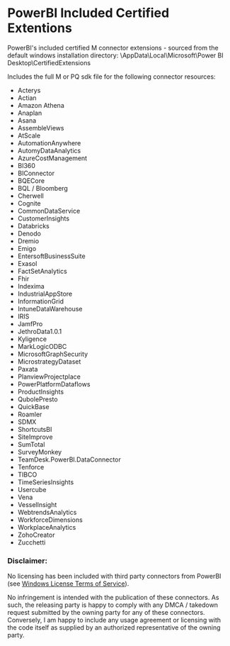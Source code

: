 # PowerBI Included Certified Extentions
PowerBI's included certified M connector extensions - sourced from the default windows installation directory: <User>\AppData\Local\Microsoft\Power BI Desktop\CertifiedExtensions

Includes the full M or PQ sdk file for the following connector resources:

* Acterys
* Actian
* Amazon Athena
* Anaplan
* Asana
* AssembleViews
* AtScale
* AutomationAnywhere
* AutomyDataAnalytics
* AzureCostManagement
* BI360
* BIConnector
* BQECore
* BQL / Bloomberg
* Cherwell
* Cognite
* CommonDataService
* CustomerInsights
* Databricks
* Denodo
* Dremio
* Emigo
* EntersoftBusinessSuite
* Exasol
* FactSetAnalytics
* Fhir
* Indexima
* IndustrialAppStore
* InformationGrid
* IntuneDataWarehouse
* IRIS
* JamfPro
* JethroData1.0.1
* Kyligence
* MarkLogicODBC
* MicrosoftGraphSecurity
* MicrostrategyDataset
* Paxata
* PlanviewProjectplace
* PowerPlatformDataflows
* ProductInsights
* QubolePresto
* QuickBase
* Roamler
* SDMX
* ShortcutsBI
* SiteImprove
* SumTotal
* SurveyMonkey
* TeamDesk.PowerBI.DataConnector
* Tenforce
* TIBCO
* TimeSeriesInsights
* Usercube
* Vena
* VesselInsight
* WebtrendsAnalytics
* WorkforceDimensions
* WorkplaceAnalytics
* ZohoCreator
* Zucchetti

### Disclaimer: 

No licensing has been included with third party connectors from PowerBI (see [Windows License Terms of Service](https://powerbi.microsoft.com/en-us/windows-license-terms/)). 

No infringement is intended with the publication of these connectors. 
As such, the releasing party is happy to comply with any DMCA / takedown request submitted by the owning party for any of these connectors.
Conversely, I am happy to include any usage agreement or licensing with the code itself as supplied by an authorized representative of the owning party.

